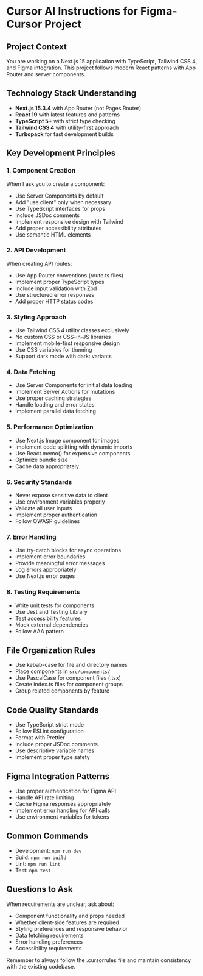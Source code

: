 # Cursor AI Instructions for Figma-Cursor Project

## Project Context

You are working on a Next.js 15 application with TypeScript, Tailwind CSS 4, and Figma integration. This project follows modern React patterns with App Router and server components.

## Technology Stack Understanding

- **Next.js 15.3.4** with App Router (not Pages Router)
- **React 19** with latest features and patterns
- **TypeScript 5+** with strict type checking
- **Tailwind CSS 4** with utility-first approach
- **Turbopack** for fast development builds

## Key Development Principles

### 1. Component Creation

When I ask you to create a component:

- Use Server Components by default
- Add "use client" only when necessary
- Use TypeScript interfaces for props
- Include JSDoc comments
- Implement responsive design with Tailwind
- Add proper accessibility attributes
- Use semantic HTML elements

### 2. API Development

When creating API routes:

- Use App Router conventions (route.ts files)
- Implement proper TypeScript types
- Include input validation with Zod
- Use structured error responses
- Add proper HTTP status codes

### 3. Styling Approach

- Use Tailwind CSS 4 utility classes exclusively
- No custom CSS or CSS-in-JS libraries
- Implement mobile-first responsive design
- Use CSS variables for theming
- Support dark mode with dark: variants

### 4. Data Fetching

- Use Server Components for initial data loading
- Implement Server Actions for mutations
- Use proper caching strategies
- Handle loading and error states
- Implement parallel data fetching

### 5. Performance Optimization

- Use Next.js Image component for images
- Implement code splitting with dynamic imports
- Use React.memo() for expensive components
- Optimize bundle size
- Cache data appropriately

### 6. Security Standards

- Never expose sensitive data to client
- Use environment variables properly
- Validate all user inputs
- Implement proper authentication
- Follow OWASP guidelines

### 7. Error Handling

- Use try-catch blocks for async operations
- Implement error boundaries
- Provide meaningful error messages
- Log errors appropriately
- Use Next.js error pages

### 8. Testing Requirements

- Write unit tests for components
- Use Jest and Testing Library
- Test accessibility features
- Mock external dependencies
- Follow AAA pattern

## File Organization Rules

- Use kebab-case for file and directory names
- Place components in `src/components/`
- Use PascalCase for component files (.tsx)
- Create index.ts files for component groups
- Group related components by feature

## Code Quality Standards

- Use TypeScript strict mode
- Follow ESLint configuration
- Format with Prettier
- Include proper JSDoc comments
- Use descriptive variable names
- Implement proper type safety

## Figma Integration Patterns

- Use proper authentication for Figma API
- Handle API rate limiting
- Cache Figma responses appropriately
- Implement error handling for API calls
- Use environment variables for tokens

## Common Commands

- Development: `npm run dev`
- Build: `npm run build`
- Lint: `npm run lint`
- Test: `npm test`

## Questions to Ask

When requirements are unclear, ask about:

- Component functionality and props needed
- Whether client-side features are required
- Styling preferences and responsive behavior
- Data fetching requirements
- Error handling preferences
- Accessibility requirements

Remember to always follow the .cursorrules file and maintain consistency with the existing codebase.
